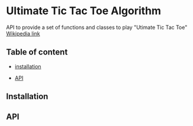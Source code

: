 # Ultimate Tic Tac Toe Algorithm

API to provide a set of functions and classes to play
"Utimate Tic Tac Toe"
[Wikipedia link](https://en.wikipedia.org/wiki/Ultimate_tic-tac-toe)

## Table of content

- [installation](#installation)

* [API](#API)

## Installation

## API
